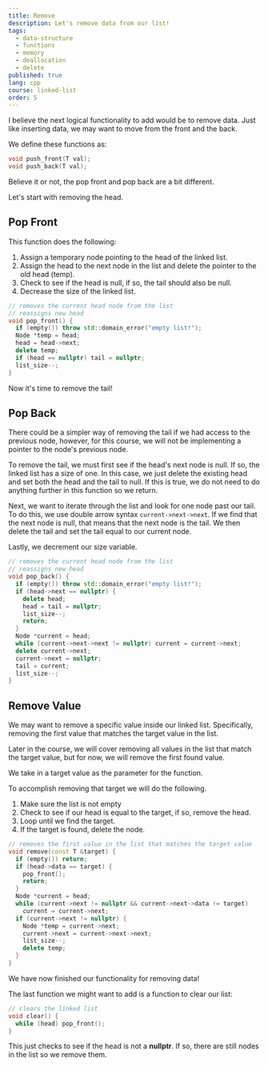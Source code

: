 ```yaml
---
title: Remove
description: Let's remove data from our list!
tags:
  - data-structure
  - functions
  - memory
  - deallocation
  - delete
published: true
lang: cpp
course: linked-list
order: 5
---
```


I believe the next logical functionality to add would be to remove data. Just like inserting data, we may want to move from the front and the back.

We define these functions as:

```cpp
void push_front(T val);
void push_back(T val);
```

Believe it or not, the pop front and pop back are a bit different.

Let's start with removing the head.

## Pop Front
This function does the following:
1. Assign a temporary node pointing to the head of the linked list.
2. Assign the head to the next node in the list and delete the pointer to the old head (temp).
3. Check to see if the head is null, if so, the tail should also be null.
3. Decrease the size of the linked list.

```cpp
// removes the current head node from the list
// reassigns new head
void pop_front() {
  if (empty()) throw std::domain_error("empty list!");
  Node *temp = head;
  head = head->next;
  delete temp;
  if (head == nullptr) tail = nullptr;
  list_size--;
}
```
Now it's time to remove the tail!

## Pop Back
There could be a simpler way of removing the tail if we had access to the previous node, however, for this course, we will not be implementing a pointer to the node's previous node.

To remove the tail, we must first see if the head's next node is null. If so, the linked list has a size of one. In this case, we just delete the existing head and set both the head and the tail to null. If this is true, we do not need to do anything further in this function so we return.

Next, we want to iterate through the list and look for one node past our tail. To do this, we use double arrow syntax `current->next->next`. If we find that the next node is null, that means that the next node is the tail. We then delete the tail and set the tail equal to our current node.

Lastly, we decrement our size variable.

```cpp
// removes the current head node from the list
// reassigns new head
void pop_back() {
  if (empty()) throw std::domain_error("empty list!");
  if (head->next == nullptr) {
    delete head;
    head = tail = nullptr;
    list_size--;
    return;
  }
  Node *current = head;
  while (current->next->next != nullptr) current = current->next;
  delete current->next;
  current->next = nullptr;
  tail = current;
  list_size--;
}
```

## Remove Value
We may want to remove a specific value inside our linked list. Specifically, removing the first value that matches the target value in the list.

Later in the course, we will cover removing all values in the list that match the target value, but for now, we will remove the first found value.

We take in a target value as the parameter for the function.

To accomplish removing that target we will do the following.
1. Make sure the list is not empty
2. Check to see if our head is equal to the target, if so, remove the head.
3. Loop until we find the target.
4. If the target is found, delete the node.
```cpp
// removes the first value in the list that matches the target value
void remove(const T &target) {
  if (empty()) return;
  if (head->data == target) {
    pop_front();
    return;
  }
  Node *current = head;
  while (current->next != nullptr && current->next->data != target)
    current = current->next;
  if (current->next != nullptr) {
    Node *temp = current->next;
    current->next = current->next->next;
    list_size--;
    delete temp;
  }
}
```

We have now finished our functionality for removing data!

The last function we might want to add is a function to clear our list:

```cpp
// clears the linked list
void clear() {
  while (head) pop_front();
}
```

This just checks to see if the head is not a **nullptr**. If so, there are still nodes in the list so we remove them.

